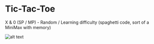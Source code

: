 # Tic-Tac-Toe
X &amp; 0 (SP / MP) - Random / Learning difficulty (spaghetti code, sort of a MiniMax with memory) 

![alt text](https://imgur.com/xHvgyGx.png)
